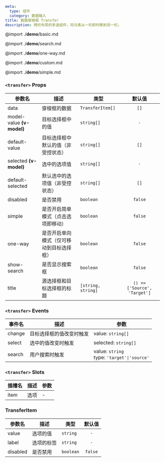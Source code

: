```yaml
meta:
  type: 组件
  category: 数据输入
title: 数据穿梭框 Transfer
description: 两栏布局的多选组件，将元素从一栏即时移到另一栏。
```

@import ./__demo__/basic.md

@import ./__demo__/search.md

@import ./__demo__/one-way.md

@import ./__demo__/custom.md

@import ./__demo__/simple.md


### `<transfer>` Props

|参数名|描述|类型|默认值|
|---|---|---|:---:|
|data|穿梭框的数据|`TransferItem[]`|`[]`|
|model-value **(v-model)**|目标选择框中的值|`string[]`|`-`|
|default-value|目标选择框中默认的值（非受控状态）|`string[]`|`[]`|
|selected **(v-model)**|选中的选项值|`string[]`|`-`|
|default-selected|默认选中的选项值（非受控状态）|`string[]`|`[]`|
|disabled|是否禁用|`boolean`|`false`|
|simple|是否开启简单模式（点击选项即移动）|`boolean`|`false`|
|one-way|是否开启单向模式（仅可移动到目标选择框）|`boolean`|`false`|
|show-search|是否显示搜索框|`boolean`|`false`|
|title|源选择框和目标选择框的标题|`[string, string]`|`() => ['Source', 'Target']`|
### `<transfer>` Events

|事件名|描述|参数|
|---|---|---|
|change|目标选择框的值改变时触发|value: `string[]`|
|select|选中的值改变时触发|selected: `string[]`|
|search|用户搜索时触发|value: `string`<br>type: `'target'\|'source'`|
### `<transfer>` Slots

|插槽名|描述|参数|
|---|:---:|---|
|item|选项|-|




### TransferItem

|参数名|描述|类型|默认值|
|---|---|---|:---:|
|value|选项的值|`string`|`-`|
|label|选项的标签|`string`|`-`|
|disabled|是否禁用|`boolean`|`false`|


